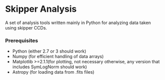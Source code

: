 # Skipper Analysis

A set of analysis tools written mainly in Python for analyzing data taken using skipper CCDs.

### Prerequisites

* Python (either 2.7 or 3 should work)
* Numpy (for efficient handling of data arrays)
* Matplotlib >=2.1.1(for plotting, not necessary otherwise, any version that includes SymLogNorm should work)
* Astropy (for loading data from .fits files)